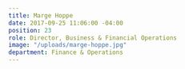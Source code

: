 ```yaml
---
title: Marge Hoppe
date: 2017-09-25 11:06:00 -04:00
position: 23
role: Director, Business & Financial Operations
image: "/uploads/marge-hoppe.jpg"
department: Finance & Operations
---
```

